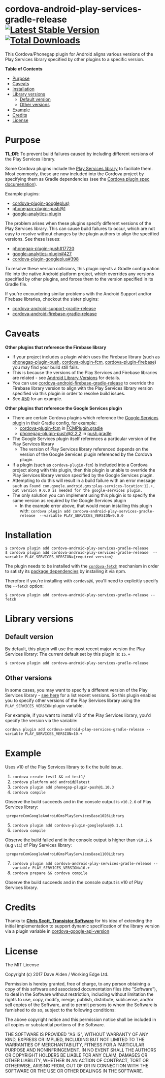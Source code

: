cordova-android-play-services-gradle-release [![Latest Stable Version](https://img.shields.io/npm/v/cordova-android-play-services-gradle-release.svg)](https://www.npmjs.com/package/cordova-android-play-services-gradle-release) [![Total Downloads](https://img.shields.io/npm/dt/cordova-android-play-services-gradle-release.svg)](https://npm-stat.com/charts.html?package=cordova-android-play-services-gradle-release)
============================================

This Cordova/Phonegap plugin for Android aligns various versions of the Play Services library specified by other plugins to a specific version.

<!-- START doctoc generated TOC please keep comment here to allow auto update -->
<!-- DON'T EDIT THIS SECTION, INSTEAD RE-RUN doctoc TO UPDATE -->
**Table of Contents**

- [Purpose](#purpose)
- [Caveats](#caveats)
- [Installation](#installation)
- [Library versions](#library-versions)
  - [Default version](#default-version)
  - [Other versions](#other-versions)
- [Example](#example)
- [Credits](#credits)
- [License](#license)

<!-- END doctoc generated TOC please keep comment here to allow auto update -->
 
# Purpose

**TL;DR**: To prevent build failures caused by including different versions of the Play Services library. 

Some Cordova plugins include the [Play Services library](https://developers.google.com/android/guides/overview) to faciliate them.
Most commonly, these are now included into the Cordova project by specifying them as Gradle dependencies (see the [Cordova plugin spec documenation](https://cordova.apache.org/docs/en/latest/plugin_ref/spec.html#framework)).

Example plugins:
- [cordova-plugin-googleplus)](https://github.com/EddyVerbruggen/cordova-plugin-googleplus)
- [phonegap-plugin-push@1](https://github.com/phonegap/phonegap-plugin-push/tree/v1.10.5)
- [google-analytics-plugin](https://github.com/danwilson/google-analytics-plugin)

The problem arises when these plugins specify different versions of the Play Services library. This can cause build failures to occur, which are not easy to resolve without changes by the plugin authors to align the specified versions. See these issues:

- [phonegap-plugin-push#17720](https://github.com/phonegap/phonegap-plugin-push/issues/17720)
- [google-analytics-plugin#427](https://github.com/danwilson/google-analytics-plugin/issues/427)
- [cordova-plugin-googleplus#398](https://github.com/EddyVerbruggen/cordova-plugin-googleplus/issues/398)

To resolve these version collisions, this plugin injects a Gradle configuration file into the native Android platform project, which overrides any versions specified by other plugins, and forces them to the version specified in its Gradle file.

If you're encountering similar problems with the Android Support and/or Firebase libraries, checkout the sister plugins:
- [cordova-android-support-gradle-release](https://github.com/dpa99c/cordova-android-support-gradle-release)
- [cordova-android-firebase-gradle-release](https://github.com/dpa99c/cordova-android-firebase-gradle-release)

# Caveats

**Other plugins that reference the Firebase library**

* If your project includes a plugin which uses the Firebase library (such as [phonegap-plugin-push](https://github.com/phonegap/phonegap-plugin-push), [cordova-plugin-fcm](https://github.com/fechanique/cordova-plugin-fcm), [cordova-plugin-firebase](https://github.com/arnesson/cordova-plugin-firebase)) you may find your build still fails.
* This is because the versions of the Play Services and Firebase libraries are related - see [Android Library Versions](https://developers.google.com/android/guides/versioning) for details.
* You can use [cordova-android-firebase-gradle-release](https://github.com/dpa99c/cordova-android-firebase-gradle-release) to override the Firebase library version to align with the Play Services library version specified via this plugin in order to resolve build issues.
* See [#50](https://github.com/dpa99c/cordova-plugin-request-location-accuracy/issues/50) for an example.

**Other plugins that reference the Google Services plugin**

* There are certain Cordova plugins which reference the [Google Services plugin](https://developers.google.com/android/guides/google-services-plugin) in their Gradle config, for example:
    * [cordova-plugin-fcm](https://github.com/fechanique/cordova-plugin-fcm) in [FCMPlugin.gradle](https://github.com/fechanique/cordova-plugin-fcm/blob/master/src/android/FCMPlugin.gradle#L13)
    * [phonegap-plugin-push@2.2.2](https://github.com/phonegap/phonegap-plugin-push/tree/v2.2.2) in [push.gradle](https://github.com/phonegap/phonegap-plugin-push/blob/v2.2.2/push.gradle#L35)
* The Google Services plugin itself references a particular version of the Play Services library
    * The version of Play Services library referenced depends on the version of the Google Services plugin referenced by the Cordova plugin.
* If a plugin (such as `cordova-plugin-fcm`) is included into a Cordova project along with this plugin, then this plugin is unable to override the Play Services library version specified by the Google Services plugin.
* Attempting to do this will result in a build failure with an error message such as `Found com.google.android.gms:play-services-location:12.+, but version 9.0.0 is needed for the google-services plugin.`
* The only solution you can implement using this plugin is to specify the same version as required by the Google Services plugin
    * In the example error above, that would mean installing this plugin with: `cordova plugin add cordova-android-play-services-gradle-release  --variable PLAY_SERVICES_VERSION=9.0.0`





# Installation

    $ cordova plugin add cordova-android-play-services-gradle-release
    $ cordova plugin add cordova-android-play-services-gradle-release  --variable PLAY_SERVICES_VERSION={required version}
    
The plugin needs to be installed with the [`cordova-fetch`](https://cordova.apache.org/news/2016/05/24/tools-release.html) mechanism in order to satisfy its [package dependencies](https://github.com/dpa99c/cordova-android-play-services-gradle-release/blob/master/package.json#L8) by installing it via npm.

Therefore if you're installing with `cordova@6`, you'll need to explicitly specify the `--fetch` option:

    $ cordova plugin add cordova-android-play-services-gradle-release --fetch   
    
# Library versions

## Default version
By default, this plugin will use the most recent major version the Play Services library:
The current default set by this plugin is: `15.+`

    $ cordova plugin add cordova-android-play-services-gradle-release

## Other versions

In some cases, you may want to specify a different version of the Play Services library - [see here](https://developers.google.com/android/guides/releases) for a list recent versions.
So this plugin enables you to specify other versions of the Play Services library using the `PLAY_SERVICES_VERSION` plugin variable.
 
For example, if you want to install v10 of the Play Services library, you'd specify the version via the variable:

    cordova plugin add cordova-android-play-services-gradle-release --variable PLAY_SERVICES_VERSION=10.+
    
# Example

Uses v10 of the Play Services library to fix the build issue.

1. `cordova create test1 && cd test1/`
2. `cordova platform add android@latest`
3. `cordova plugin add phonegap-plugin-push@1.10.3`
4. `cordova compile`

Observe the build succeeds and in the console output is `v10.2.6` of Play Services library:

    :prepareComGoogleAndroidGmsPlayServicesBase1026Library

5. `cordova plugin add cordova-plugin-googleplus@5.1.1`
6. `cordova compile`

Observe the build failed and in the console output is higher than `v10.2.6` (e.g `v11`) of Play Services library:

    :prepareComGoogleAndroidGmsPlayServicesBase1100Library

7. `cordova plugin add cordova-android-play-services-gradle-release --variable PLAY_SERVICES_VERSION=10.+`
8. `cordova prepare && cordova compile`

Observe the build succeeds and in the console output is v10 of Play Services library.

# Credits

Thanks to [**Chris Scott, Transistor Software**](https://github.com/christocracy) for his idea of extending the initial implementation to support dynamic specification of the library version via a plugin variable in [cordova-google-api-version](https://github.com/transistorsoft/cordova-google-api-version)


License
================

The MIT License

Copyright (c) 2017 Dave Alden / Working Edge Ltd.

Permission is hereby granted, free of charge, to any person obtaining a copy
of this software and associated documentation files (the "Software"), to deal
in the Software without restriction, including without limitation the rights
to use, copy, modify, merge, publish, distribute, sublicense, and/or sell
copies of the Software, and to permit persons to whom the Software is
furnished to do so, subject to the following conditions:

The above copyright notice and this permission notice shall be included in
all copies or substantial portions of the Software.

THE SOFTWARE IS PROVIDED "AS IS", WITHOUT WARRANTY OF ANY KIND, EXPRESS OR
IMPLIED, INCLUDING BUT NOT LIMITED TO THE WARRANTIES OF MERCHANTABILITY,
FITNESS FOR A PARTICULAR PURPOSE AND NONINFRINGEMENT. IN NO EVENT SHALL THE
AUTHORS OR COPYRIGHT HOLDERS BE LIABLE FOR ANY CLAIM, DAMAGES OR OTHER
LIABILITY, WHETHER IN AN ACTION OF CONTRACT, TORT OR OTHERWISE, ARISING FROM,
OUT OF OR IN CONNECTION WITH THE SOFTWARE OR THE USE OR OTHER DEALINGS IN
THE SOFTWARE.
